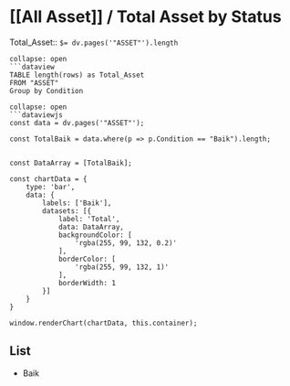 # [[All Asset]] / Total Asset by Status
Total_Asset:: `$= dv.pages('"ASSET"').length`
```ad-Dataview
collapse: open
```dataview 
TABLE length(rows) as Total_Asset
FROM "ASSET" 
Group by Condition
```

```ad-Chart
collapse: open
```dataviewjs
const data = dv.pages('"ASSET"');

const TotalBaik = data.where(p => p.Condition == "Baik").length;


const DataArray = [TotalBaik];

const chartData = {
    type: 'bar',
    data: {
        labels: ['Baik'],
        datasets: [{
            label: 'Total',
            data: DataArray,
            backgroundColor: [
                'rgba(255, 99, 132, 0.2)'
            ],
            borderColor: [
                'rgba(255, 99, 132, 1)'
            ],
            borderWidth: 1
        }]
    }
}

window.renderChart(chartData, this.container);
```


## List
- Baik

